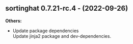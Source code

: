 ## sortinghat 0.7.21-rc.4 - (2022-09-26)

**Others:**

 * Update package dependencies\
   Update jinja2 package and dev-dependencies.

